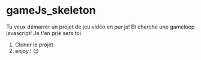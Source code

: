 # gameJs_skeleton

Tu veux démarrer un projet de jeu vidéo en pur js! Et cherche une gameloop javascript! Je t'en prie sers toi

1. Cloner le projet
2. enjoy ! 😉
